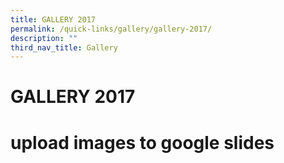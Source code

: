 ```yaml
---
title: GALLERY 2017
permalink: /quick-links/gallery/gallery-2017/
description: ""
third_nav_title: Gallery
---
```

# GALLERY 2017
# upload images  to google slides